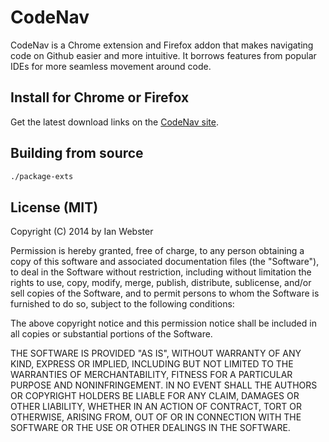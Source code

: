 # CodeNav

CodeNav is a Chrome extension and Firefox addon that makes navigating code on Github easier and more intuitive.  It borrows features from popular IDEs for more seamless movement around code.

## Install for Chrome or Firefox

Get the latest download links on the [CodeNav site](http://ianww.com/codenav).

## Building from source

```sh
./package-exts
```

## License (MIT)

Copyright (C) 2014 by Ian Webster

Permission is hereby granted, free of charge, to any person obtaining a copy of this software and associated documentation files (the "Software"), to deal in the Software without restriction, including without limitation the rights to use, copy, modify, merge, publish, distribute, sublicense, and/or sell copies of the Software, and to permit persons to whom the Software is furnished to do so, subject to the following conditions:

The above copyright notice and this permission notice shall be included in all copies or substantial portions of the Software.

THE SOFTWARE IS PROVIDED "AS IS", WITHOUT WARRANTY OF ANY KIND, EXPRESS OR IMPLIED, INCLUDING BUT NOT LIMITED TO THE WARRANTIES OF MERCHANTABILITY, FITNESS FOR A PARTICULAR PURPOSE AND NONINFRINGEMENT. IN NO EVENT SHALL THE AUTHORS OR COPYRIGHT HOLDERS BE LIABLE FOR ANY CLAIM, DAMAGES OR OTHER LIABILITY, WHETHER IN AN ACTION OF CONTRACT, TORT OR OTHERWISE, ARISING FROM, OUT OF OR IN CONNECTION WITH THE SOFTWARE OR THE USE OR OTHER DEALINGS IN THE SOFTWARE.
